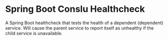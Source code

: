 # Spring Boot Conslu Healthcheck

A Spring Boot healthcheck that tests the health of a dependent (dependent) service. Will cause the parent service to report itself as unhealthy if the child service is unavailable.